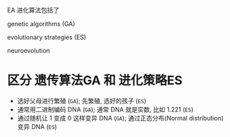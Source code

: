 EA 进化算法包括了

genetic algorithms (GA)

evolutionary strategies (ES)

neuroevolution



# 区分 遗传算法GA 和 进化策略ES

- 选好父母进行繁殖 (`GA`); 先繁殖, 选好的孩子 (`ES`)
- 通常用二进制编码 DNA (`GA`); 通常 DNA 就是实数, 比如 1.221 (`ES`)
- 通过随机让 1 变成 0 这样变异 DNA (`GA`); 通过正态分布(Normal distribution)变异 DNA (`ES`)

